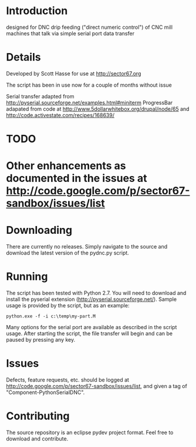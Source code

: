 

# Introduction #
designed for DNC drip feeding ("direct numeric control")
of CNC mill machines that talk via simple serial port data
transfer

# Details #
Developed by Scott Hasse for use at http://sector67.org

The script has been in use now for a couple of months without issue

Serial transfer adapted from http://pyserial.sourceforge.net/examples.html#miniterm
ProgressBar adapated from code at http://www.5dollarwhitebox.org/drupal/node/65 and
http://code.activestate.com/recipes/168639/

# TODO #
# Other enhancements as documented in the issues at http://code.google.com/p/sector67-sandbox/issues/list

# Downloading #
There are currently no releases.  Simply navigate to the source and download the latest version of the pydnc.py script.

# Running #
The script has been tested with Python 2.7.  You will need to download and install the pyserial extension (http://pyserial.sourceforge.net/).  Sample usage is provided by the script, but as an example:

```
python.exe -f -i c:\temp\my-part.M
```

Many options for the serial port are available as described in the script usage.  After starting the script, the file transfer will begin and can be paused by pressing any key.

# Issues #
Defects, feature requests, etc. should be logged at http://code.google.com/p/sector67-sandbox/issues/list, and given a tag of "Component-PythonSerialDNC".

# Contributing #
The source repository is an eclipse pydev project format.  Feel free to download and contribute.